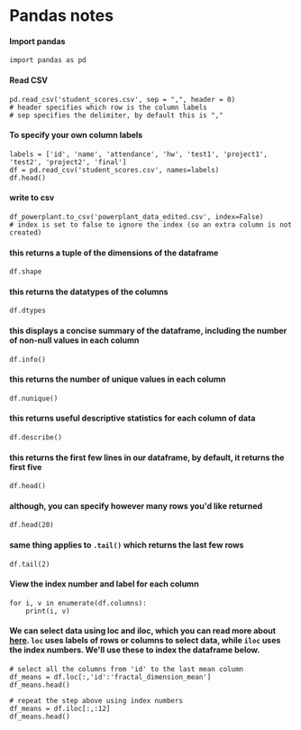 # Pandas notes

#### Import pandas 
    import pandas as pd

#### Read CSV
```
pd.read_csv('student_scores.csv', sep = ",", header = 0)
# header specifies which row is the column labels
# sep specifies the delimiter, by default this is ","
```

#### To specify your own column labels 
```
labels = ['id', 'name', 'attendance', 'hw', 'test1', 'project1', 'test2', 'project2', 'final']
df = pd.read_csv('student_scores.csv', names=labels)
df.head()
```
#### write to csv
```
df_powerplant.to_csv('powerplant_data_edited.csv', index=False)    
# index is set to false to ignore the index (so an extra column is not created)
```

#### this returns a tuple of the dimensions of the dataframe
    df.shape
    
#### this returns the datatypes of the columns
    df.dtypes

#### this displays a concise summary of the dataframe, including the number of non-null values in each column
    df.info()

#### this returns the number of unique values in each column
    df.nunique()

#### this returns useful descriptive statistics for each column of data
    df.describe()

#### this returns the first few lines in our dataframe, by default, it returns the first five
    df.head()

#### although, you can specify however many rows you'd like returned
    df.head(20)

#### same thing applies to `.tail()` which returns the last few rows
    df.tail(2)

#### View the index number and label for each column
```
for i, v in enumerate(df.columns):
    print(i, v)
```

#### We can select data using loc and iloc, which you can read more about [here](https://pandas.pydata.org/pandas-docs/stable/user_guide/indexing.html). `loc` uses labels of rows or columns to select data, while `iloc` uses the index numbers. We'll use these to index the dataframe below.
```
# select all the columns from 'id' to the last mean column
df_means = df.loc[:,'id':'fractal_dimension_mean']
df_means.head()
```

```
# repeat the step above using index numbers
df_means = df.iloc[:,:12]
df_means.head()
```
